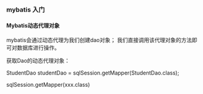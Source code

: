 
### mybatis 入门


#### Mybatis动态代理对象


mybatis会通过动态代理为我们创建dao对象；
我们直接调用该代理对象的方法即可对数据库进行操作。

获取Dao的动态代理对象：

StudentDao studentDao = sqlSession.getMapper(StudentDao.class);

sqlSession.getMapper(xxx.class)












